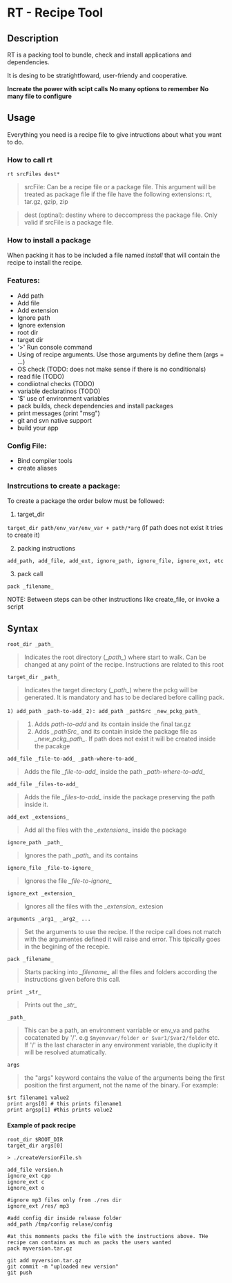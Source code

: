 # RT - Recipe Tool

## Description

RT is a packing tool to bundle, check and install applications and dependencies.

It is desing to be stratightfoward, user-friendy and cooperative.

**Increate the power with scipt calls**
**No many options to remember**
**No many file to configure**

## Usage
Everything you need is a recipe file to give intructions about what you want to do.

### How to call rt

`rt srcFiles dest* `

> srcFile: Can be a recipe file or a package file. This argument will be treated as package file if the file have the following extensions: rt, tar.gz, gzip, zip

> dest (optinal): destiny where to deccompress the package file. Only valid if srcFile is a package file.

### How to install a package

When packing it has to be included a file named _install_ that will contain the recipe to install the recipe.

### Features:
* Add path
* Add file
* Add extension
* Ignore path
* Ignore extension
* root dir 
* target dir
* '>' Run console command
* Using of recipe arguments. Use those arguments by define them (args = ...)
* OS check (TODO: does not make sense if there is no conditionals)
* read file (TODO)
* condiiotnal checks (TODO)
* variable declaratinos (TODO)
* '$' use of environment variables
* pack builds, check dependencies and install packages
* print messages (print "msg")
* git and svn native support 
* build your app

### Config File:
* Bind compiler tools
* create aliases

### Instrcutions to create a package:

To create a package the order below must be followed: 

1. target_dir 

`target_dir path/env_var/env_var + path/*arg` (if path does not exist it tries to create it)

2. packing instructions 
 
`add_path, add_file, add_ext, ignore_path, ignore_file, ignore_ext, etc`

3. pack call 

`pack _filename_`

NOTE: Between steps can be other instructions like create_file, or invoke a script

## Syntax
`root_dir _path_` 
 > Indicates the root directory (*\_path\_*) where start to walk. Can be changed at any point of the recipe. Instructions are related to this root
 
`target_dir _path_` 
 > Indicates the target directory (*\_path\_*) where the pckg will be generated. It is mandatory and has to be declared before calling pack.

`1) add_path _path-to-add_`
`2): add_path _pathSrc _new_pckg_path_` 

>1) Adds *_path-to-add_* and its contain inside the final tar.gz 
>2) Adds _\_pathSrc\__ and its contain inside the package file as *\_new_pckg_path\_*. If path does not exist it will be created inside the pacakge

`add_file _file-to-add_ _path-where-to-add_`

> Adds the file *\_file-to-add\_* inside the path *\_path-where-to-add\_*

`add_file _files-to-add_`

> Adds the file *\_files-to-add\_* inside the package preserving the path inside it.

`add_ext _extensions_ `

> Add all the files with the *\_extensions\_* inside the package

`ignore_path _path_`

> Ignores the path *\_path\_* and its contains

`ignore_file _file-to-ignore_`

> Ignores the file *\_file-to-ignore\_*

`ignore_ext _extension_`

> Ignores all the files with the *\_extension\_* extesion

`arguments _arg1_ _arg2_ ...`

> Set the arguments to use the recipe. If the recipe call does not match with the argumentes defined it will raise and error. This tipically goes in the begining of the recepie.

`pack _filename_`

> Starts packing into *\_filename\_* all the files and folders according the instructions given before this call.

`print _str_`

> Prints out the *\_str\_*

`_path_`

 > This can be a path, an environment varriable or env_va and paths cocatenated by '/'.  e.g `$myenvvar/folder or $var1/$var2/folder` etc. If '/' is the last character in any environment variable, the duplicity it will be resolved atumatically.

 `args`

> the "args" keyword contains the value of the arguments being the first position the first argument, not the name of the binary. For example:
```
$rt filename1 value2
print args[0] # this prints filename1
print argsp[1] #this prints value2
```

#### Example of pack recipe 
```
root_dir $ROOT_DIR
target_dir args[0]

> ./createVersionFile.sh

add_file version.h
ignore_ext cpp
ignore_ext c
ignore_ext o

#ignore mp3 files only from ./res dir
ignore_ext /res/ mp3

#add config dir inside release folder
add_path /tmp/config relase/config

#at this momments packs the file with the instructions above. THe recipe can contains as much as packs the users wanted
pack myversion.tar.gz

git add myversion.tar.gz
git commit -m "uploaded new version"
git push
```
